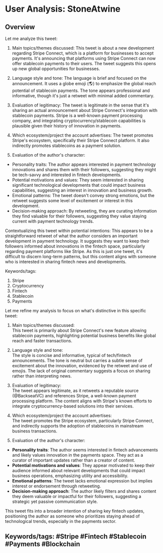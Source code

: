 # User Analysis: StoneAtwine

## Overview

<think>
Let me analyze this tweet:

1. Main topics/themes discussed:
This tweet is about a new development regarding Stripe Connect, which is a platform for businesses to accept payments. It's announcing that platforms using Stripe Connect can now offer stablecoin payments to their users. The tweet suggests this opens up new global opportunities for businesses.

2. Language style and tone:
The language is brief and focused on the announcement. It uses a globe emoji (🌎) to emphasize the global reach potential of stablecoin payments. The tone appears professional and informative, though it's just a retweet with minimal added commentary.

3. Evaluation of legitimacy:
The tweet is legitimate in the sense that it's sharing an actual announcement about Stripe Connect's integration with stablecoin payments. Stripe is a well-known payment processing company, and integrating cryptocurrency/stablecoin capabilities is plausible given their history of innovation in payments.

4. Which ecosystem/project the account advertises:
The tweet promotes Stripe's ecosystem, specifically their Stripe Connect platform. It also indirectly promotes stablecoins as a payment solution.

5. Evaluation of the author's character:
- Personality traits: The author appears interested in payment technology innovations and shares them with their followers, suggesting they might be tech-savvy and interested in fintech developments.
- Potential motivations and values: They seem interested in sharing significant technological developments that could impact business capabilities, suggesting an interest in innovation and business growth.
- Emotional patterns: The tweet doesn't convey strong emotions, but the retweet suggests some level of excitement or interest in this development.
- Decision-making approach: By retweeting, they are curating information they find valuable for their followers, suggesting they value staying current with payment technology trends.

Contextualizing this tweet within potential intentions:
This appears to be a straightforward retweet of what the author considers an important development in payment technology. It suggests they want to keep their followers informed about innovations in the fintech space, particularly regarding payment platforms like Stripe. As this is just one tweet, it's difficult to discern long-term patterns, but this content aligns with someone who is interested in sharing fintech news and developments.

Keywords/tags:
1. Stripe
2. Cryptocurrency
3. Fintech
4. Stablecoin
5. Payments

Let me refine my analysis to focus on what's distinctive in this specific tweet:
</think>

1. Main topics/themes discussed:  
This tweet is primarily about Stripe Connect's new feature allowing stablecoin payments, highlighting potential business benefits like global reach and faster transactions.

2. Language style and tone:  
The style is concise and informative, typical of tech/fintech announcements. The tone is neutral but carries a subtle sense of excitement about the innovation, evidenced by the retweet and use of emojis. The lack of original commentary suggests a focus on sharing rather than interpreting news.

3. Evaluation of legitimacy:  
The tweet appears legitimate, as it retweets a reputable source (@BackseatVC) and references Stripe, a well-known payment processing platform. The content aligns with Stripe's known efforts to integrate cryptocurrency-based solutions into their services.

4. Which ecosystem/project the account advertises:  
The tweet promotes the Stripe ecosystem, particularly Stripe Connect, and indirectly supports the adoption of stablecoins in mainstream business transactions.

5. Evaluation of the author's character:  
- **Personality traits**: The author seems interested in fintech advancements and likely values innovation in the payments space. They act as a curator of important updates rather than a creator of content.  
- **Potential motivations and values**: They appear motivated to keep their audience informed about relevant developments that could impact business operations, emphasizing utility and accessibility.  
- **Emotional patterns**: The tweet lacks emotional expression but implies interest or endorsement through retweeting.  
- **Decision-making approach**: The author likely filters and shares content they deem valuable or impactful for their followers, suggesting a strategic yet passive communication style.

This tweet fits into a broader intention of sharing key fintech updates, positioning the author as someone who prioritizes staying ahead of technological trends, especially in the payments sector.

**Keywords/tags**: #Stripe #Fintech #Stablecoin #Payments #Blockchain
---
